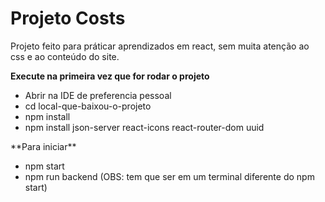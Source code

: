 # Projeto Costs

Projeto feito para práticar aprendizados em react, sem muita atenção ao css e ao conteúdo do site.
 
**Execute na primeira vez que for rodar o projeto**
<ul>
 <li>Abrir na IDE de preferencia pessoal 
 <li>cd local-que-baixou-o-projeto 
 <li>npm install
 <li>npm install json-server react-icons react-router-dom uuid 
</ul>
**Para iniciar** <br>
<ul>
 <li>npm start 
 <li>npm run backend (OBS: tem que ser em um terminal diferente do npm start)
</ul>
